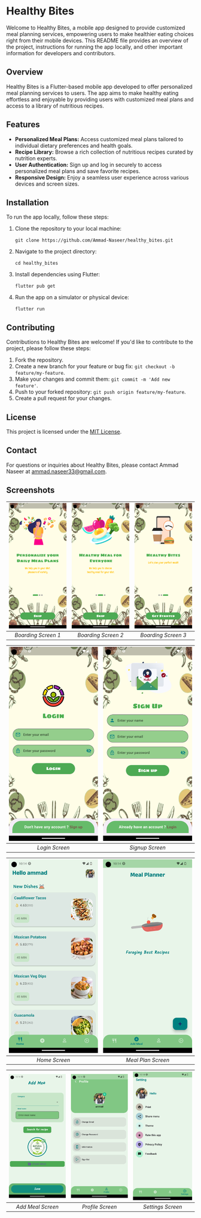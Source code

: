 # Healthy Bites

Welcome to Healthy Bites, a mobile app designed to provide customized meal planning services, empowering users to make healthier eating choices right from their mobile devices. This README file provides an overview of the project, instructions for running the app locally, and other important information for developers and contributors.

## Overview

Healthy Bites is a Flutter-based mobile app developed to offer personalized meal planning services to users. The app aims to make healthy eating effortless and enjoyable by providing users with customized meal plans and access to a library of nutritious recipes.

## Features

- **Personalized Meal Plans:** Access customized meal plans tailored to individual dietary preferences and health goals.
- **Recipe Library:** Browse a rich collection of nutritious recipes curated by nutrition experts.
- **User Authentication:** Sign up and log in securely to access personalized meal plans and save favorite recipes.
- **Responsive Design:** Enjoy a seamless user experience across various devices and screen sizes.

## Installation

To run the app locally, follow these steps:

1. Clone the repository to your local machine:

   ```
   git clone https://github.com/Ammad-Naseer/healthy_bites.git
   ```

2. Navigate to the project directory:

   ```
   cd healthy_bites
   ```

3. Install dependencies using Flutter:

   ```
   flutter pub get
   ```

4. Run the app on a simulator or physical device:

   ```
   flutter run
   ```

## Contributing

Contributions to Healthy Bites are welcome! If you'd like to contribute to the project, please follow these steps:

1. Fork the repository.
2. Create a new branch for your feature or bug fix: `git checkout -b feature/my-feature`.
3. Make your changes and commit them: `git commit -m 'Add new feature'`.
4. Push to your forked repository: `git push origin feature/my-feature`.
5. Create a pull request for your changes.

## License

This project is licensed under the [MIT License](LICENSE).

## Contact

For questions or inquiries about Healthy Bites, please contact Ammad Naseer at <ammad.naseer33@gmail.com>.

## Screenshots

| ![Boarding Screen 1](screenshots/1b.png) | ![Boarding Screen 2](screenshots/2b.png) | ![Boarding Screen 3](screenshots/3b.png) |
| :--------------------------------------: | :--------------------------------------: | :--------------------------------------: |
| *Boarding Screen 1* | *Boarding Screen 2* | *Boarding Screen 3* |

| ![Login Screen](screenshots/login.png) | ![Signup Screen](screenshots/signup.png) |
| :------------------------------------: | :---------------------------------------: |
| *Login Screen* | *Signup Screen* |

| ![Home Screen](screenshots/home.png) | ![Meal Plan Screen](screenshots/maelplanner.png) |
| :-----------------------------------: | :---------------------------------------------: |
| *Home Screen* | *Meal Plan Screen* |

| ![Add Meal Screen](screenshots/addmeal.png) | ![Profile Screen](screenshots/profile.png) | ![Settings Screen](screenshots/setting.png) |
| :----------------------------------------: | :-----------------------------------------: | :-----------------------------------------: |
| *Add Meal Screen* | *Profile Screen* | *Settings Screen* |
